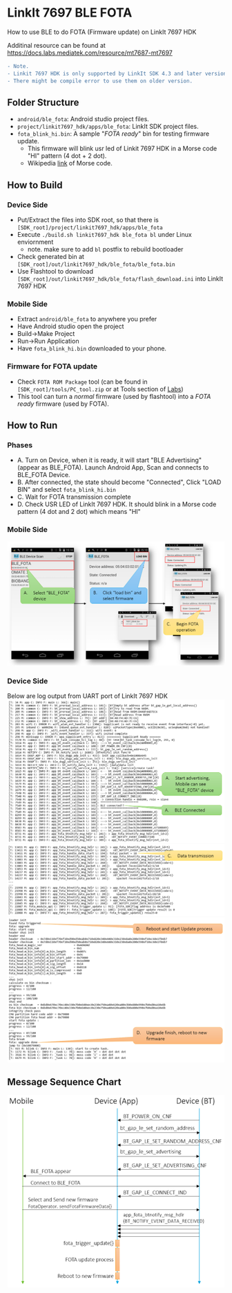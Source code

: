 # LinkIt 7697 BLE FOTA
How to use BLE to do FOTA (Firmware update) on LinkIt 7697 HDK

Additinal resource can be found at https://docs.labs.mediatek.com/resource/mt7687-mt7697

```diff
- Note. 
- Linkit 7697 HDK is only supported by LinkIt SDK 4.3 and later version. 
- There might be compile error to use them on older version.
```
## Folder Structure

* `android/ble_fota`: Android studio project files.
* `project/linkit7697_hdk/apps/ble_fota`: LinkIt SDK project files.
* `fota_blink_hi.bin`: A sample "_FOTA ready_" bin for testing firmware update. 
  * This firmware will blink usr led of Linkit 7697 HDK in a Morse code "HI" pattern (4 dot + 2 dot). 
  * Wikipedia [link](https://en.wikipedia.org/wiki/Morse_code) of Morse code.

## How to Build

### Device Side

* Put/Extract the files into SDK root, so that there is `[SDK_root]/project/linkit7697_hdk/apps/ble_fota`
* Execute `./build.sh linkit7697_hdk ble_fota bl` under Linux enviornment
  * note. make sure to add `bl` postfix to rebuild bootloader
* Check generated bin at `[SDK_root]/out/linkit7697_hdk/ble_fota/ble_fota.bin`
* Use Flashtool to download `[SDK_root]/out/linkit7697_hdk/ble_fota/flash_download.ini` into LinkIt 7697 HDK

### Mobile Side

* Extract `android/ble_fota` to anywhere you prefer
* Have Android studio open the project
* Build->Make Project
* Run->Run Application
* Have `fota_blink_hi.bin` downloaded to your phone.

### Firmware for FOTA update

* Check `FOTA ROM Package` tool (can be found in `[SDK_root]/tools/PC_tool.zip` or at Tools section of [Labs](https://docs.labs.mediatek.com/resource/mt7687-mt7697/en/downloads))
* This tool can turn a _normal_ firmware (used by flashtool) into a _FOTA ready_ firmware (used by FOTA).

## How to Run

### Phases

* A. Turn on Device, when it is ready, it will start "BLE Advertising" (appear as BLE_FOTA). Launch Android App, Scan and connects to BLE_FOTA Device.
* B. After connected, the state should become "Connected", Click "LOAD BIN" and select `fota_blink_hi.bin`
* C. Wait for FOTA transmission complete
* D. Check USR LED of LinkIt 7697 HDK. It should blink in a Morse code pattern (4 dot and 2 dot) which means "HI"

### Mobile Side

![Mobile](/images/mobile.png)

### Device Side

Below are log output from UART port of LinkIt 7697 HDK
![Device_1](/images/device_1.png)
![Device_2](/images/device_2.png)
![Device_3](/images/device_3.png)

## Message Sequence Chart

![MSC](/images/msc.png)


